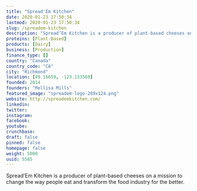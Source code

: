 ```yaml
---
title: "Spread'Em Kitchen"
date: 2020-01-23 17:50:34
lastmod: 2020-01-23 17:50:34
slug: /spreadem-kitchen
description: "Spread’Em Kitchen is a producer of plant-based cheeses on a mission to change the way people eat and transform the food industry for the better."
proteins: [Plant-Based]
products: [Dairy]
business: [Production]
finance_type: []
country: "Canada"
country_code: "CA"
city: "Richmond"
location: [49.16659, -123.133569]
founded: 2014
founders: "Mellisa Mills"
featured_image: "spreadem-logo-289x124.png"
website: http://spreademkitchen.com/
linkedin: 
twitter: 
instagram: 
facebook: 
youtube: 
crunchbase: 
draft: false
pinned: false
homepage: false
weight: 5000
uuid: 5585
---
```

Spread’Em Kitchen is a producer of plant-based cheeses on a mission to change the way people eat and transform the food industry for the better.
